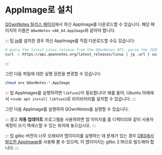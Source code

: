# AppImage로 설치

[QOwnNotes 릴리스 페이지](https://github.com/pbek/QOwnNotes/releases)에서 최신 AppImage를 다운로드할 수 있습니다. 해당 페이지의 이름은 `QOwnNotes-x86_64.AppImage`와 같아야 합니다.

::: 팁 [jq](https://stedolan.github.io/jq/)를 설치한 경우 최신 AppImage를 직접 다운로드할 수도 있습니다:

```bash
# query the latest Linux release from the QOwnNotes API, parse the JSON for the URL and download it
curl -L https://api.qownnotes.org/latest_releases/linux | jq .url | xargs curl -Lo QOwnNotes-x86_64.AppImage
```

:::

그런 다음 파일에 대한 실행 권한을 변경할 수 있습니다:

```bash
chmod a+x QOwnNotes-*.AppImage
```

::: 팁 AppImages를 실행하려면 `libfuse2`이 필요합니다! 예를 들어, Ubuntu 아래에서 <`sudo apt install libfuse2`로 라이브러리를 설치할 수 있습니다. :::

그런 다음 AppImage를 실행하여 QOwnNotes를 실행할 수 있습니다.

::: 경고 **자동 업데이트** 프로그램을 사용하려면 앱 이미지를 홈 디렉터리와 같이 사용자 계정이 쓰기 액세스할 수 있는 위치에 놓으십시오. :::

::: 팁 glibc 버전이 너무 오래되어 앱이미지를 실행하는 데 문제가 있는 경우 [OBS에서 빌드한 AppImage](https://download.opensuse.org/repositories/home:/pbek:/QOwnNotes/AppImage/QOwnNotes-latest-x86_64.AppImage)를 사용해 볼 수 있으며, 이 앱이미지는 glibc 2.16으로 빌드해야 합니다. :::
